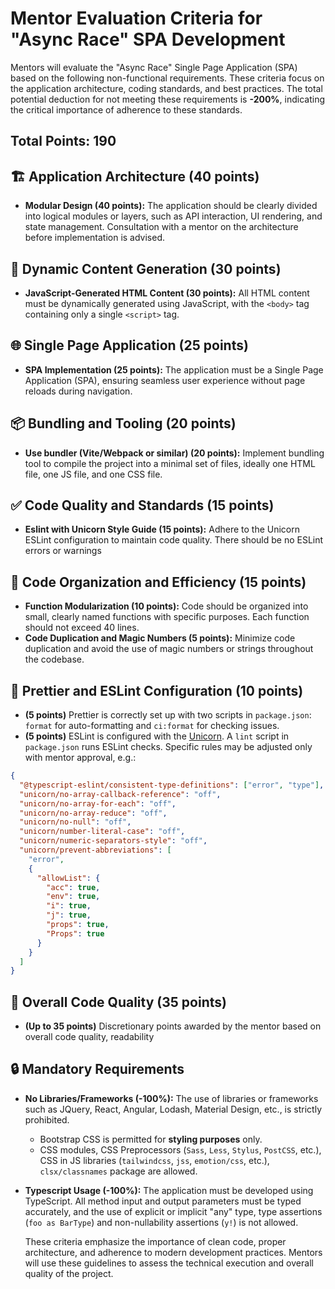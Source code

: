 # Mentor Evaluation Criteria for "Async Race" SPA Development

Mentors will evaluate the "Async Race" Single Page Application (SPA) based on the following non-functional requirements. These criteria focus on the application architecture, coding standards, and best practices. The total potential deduction for not meeting these requirements is **-200%**, indicating the critical importance of adherence to these standards.

## Total Points: 190

## 🏗️ Application Architecture (40 points)

- **Modular Design (40 points):** The application should be clearly divided into logical modules or layers, such as API interaction, UI rendering, and state management. Consultation with a mentor on the architecture before implementation is advised.

## 📜 Dynamic Content Generation (30 points)

- **JavaScript-Generated HTML Content (30 points):** All HTML content must be dynamically generated using JavaScript, with the `<body>` tag containing only a single `<script>` tag.

## 🌐 Single Page Application (25 points)

- **SPA Implementation (25 points):** The application must be a Single Page Application (SPA), ensuring seamless user experience without page reloads during navigation.

## 📦 Bundling and Tooling (20 points)

- **Use bundler (Vite/Webpack or similar) (20 points):** Implement bundling tool to compile the project into a minimal set of files, ideally one HTML file, one JS file, and one CSS file.

## ✅ Code Quality and Standards (15 points)

- **Eslint with Unicorn Style Guide (15 points):** Adhere to the Unicorn ESLint configuration to maintain code quality. There should be no ESLint errors or warnings

## 📏 Code Organization and Efficiency (15 points)

- **Function Modularization (10 points):** Code should be organized into small, clearly named functions with specific purposes. Each function should not exceed 40 lines.
- **Code Duplication and Magic Numbers (5 points):** Minimize code duplication and avoid the use of magic numbers or strings throughout the codebase.

## 🎨 Prettier and ESLint Configuration (10 points)

- **(5 points)** Prettier is correctly set up with two scripts in `package.json`: `format` for auto-formatting and `ci:format` for checking issues.
- **(5 points)** ESLint is configured with the [Unicorn](https://www.npmjs.com/package/eslint-plugin-unicorn). A `lint` script in `package.json` runs ESLint checks.
  Specific rules may be adjusted only with mentor approval, e.g.:

```json
{
  "@typescript-eslint/consistent-type-definitions": ["error", "type"],
  "unicorn/no-array-callback-reference": "off",
  "unicorn/no-array-for-each": "off",
  "unicorn/no-array-reduce": "off",
  "unicorn/no-null": "off",
  "unicorn/number-literal-case": "off",
  "unicorn/numeric-separators-style": "off",
  "unicorn/prevent-abbreviations": [
    "error",
    {
      "allowList": {
        "acc": true,
        "env": true,
        "i": true,
        "j": true,
        "props": true,
        "Props": true
      }
    }
  ]
}
```

## 🌟 Overall Code Quality (35 points)

- **(Up to 35 points)** Discretionary points awarded by the mentor based on overall code quality, readability

## 🔒 Mandatory Requirements

- **No Libraries/Frameworks (-100%):** The use of libraries or frameworks such as JQuery, React, Angular, Lodash, Material Design, etc., is strictly prohibited.

  - Bootstrap CSS is permitted for **styling purposes** only.
  - CSS modules, CSS Preprocessors (`Sass`, `Less`, `Stylus`, `PostCSS`, etc.), CSS in JS libraries (`tailwindcss`, `jss`, `emotion/css`, etc.), `clsx/classnames` package are allowed.

- **Typescript Usage (-100%):** The application must be developed using TypeScript. All method input and output parameters must be typed accurately, and the use of explicit or implicit "any" type, type assertions (`foo as BarType`) and non-nullability assertions (`y!`) is not allowed.

  These criteria emphasize the importance of clean code, proper architecture, and adherence to modern development practices. Mentors will use these guidelines to assess the technical execution and overall quality of the project.
